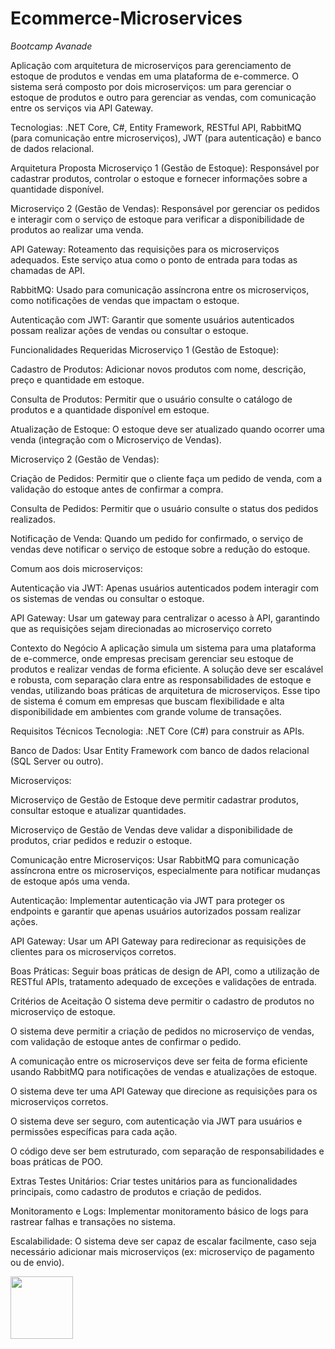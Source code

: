 # Ecommerce-Microservices

*Bootcamp Avanade*

Aplicação com arquitetura de microserviços para gerenciamento de estoque de produtos e vendas em uma plataforma de e-commerce. O sistema será composto por dois microserviços: um para gerenciar o estoque de produtos e outro para gerenciar as vendas, com comunicação entre os serviços via API Gateway. 

Tecnologias: .NET Core, C#, Entity Framework, RESTful API, RabbitMQ (para comunicação entre microserviços), JWT (para autenticação) e banco de dados relacional.


Arquitetura Proposta 
Microserviço 1 (Gestão de Estoque): 
Responsável por cadastrar produtos, controlar o estoque e fornecer informações sobre a quantidade disponível. 

Microserviço 2 (Gestão de Vendas): 
Responsável por gerenciar os pedidos e interagir com o serviço de estoque para verificar a disponibilidade de produtos ao realizar uma venda. 

API Gateway: 
Roteamento das requisições para os microserviços adequados. Este serviço atua como o ponto de entrada para todas as chamadas de API. 

RabbitMQ: 
Usado para comunicação assíncrona entre os microserviços, como notificações de vendas que impactam o estoque. 

Autenticação com JWT: 
Garantir que somente usuários autenticados possam realizar ações de vendas ou consultar o estoque.

Funcionalidades Requeridas
Microserviço 1 (Gestão de Estoque): 

Cadastro de Produtos: Adicionar novos produtos com nome, descrição, preço e quantidade em estoque. 

Consulta de Produtos: Permitir que o usuário consulte o catálogo de produtos e a quantidade disponível em estoque. 

Atualização de Estoque: O estoque deve ser atualizado quando ocorrer uma venda (integração com o Microserviço de Vendas). 

Microserviço 2 (Gestão de Vendas): 

Criação de Pedidos: Permitir que o cliente faça um pedido de venda, com a validação do estoque antes de confirmar a compra. 

Consulta de Pedidos: Permitir que o usuário consulte o status dos pedidos realizados. 

Notificação de Venda: Quando um pedido for confirmado, o serviço de vendas deve notificar o serviço de estoque sobre a redução do estoque. 

Comum aos dois microserviços: 

Autenticação via JWT: Apenas usuários autenticados podem interagir com os sistemas de vendas ou consultar o estoque. 

API Gateway: Usar um gateway para centralizar o acesso à API, garantindo que as requisições sejam direcionadas ao microserviço correto

Contexto do Negócio
A aplicação simula um sistema para uma plataforma de e-commerce, onde empresas precisam gerenciar seu estoque de produtos e realizar vendas de forma eficiente. A solução deve ser escalável e robusta, com separação clara entre as responsabilidades de estoque e vendas, utilizando boas práticas de arquitetura de microserviços. Esse tipo de sistema é comum em empresas que buscam flexibilidade e alta disponibilidade em ambientes com grande volume de transações. 

Requisitos Técnicos
Tecnologia: .NET Core (C#) para construir as APIs. 

Banco de Dados: Usar Entity Framework com banco de dados relacional (SQL Server ou outro). 

Microserviços: 

Microserviço de Gestão de Estoque deve permitir cadastrar produtos, consultar estoque e atualizar quantidades. 

Microserviço de Gestão de Vendas deve validar a disponibilidade de produtos, criar pedidos e reduzir o estoque. 

Comunicação entre Microserviços: Usar RabbitMQ para comunicação assíncrona entre os microserviços, especialmente para notificar mudanças de estoque após uma venda. 

Autenticação: Implementar autenticação via JWT para proteger os endpoints e garantir que apenas usuários autorizados possam realizar ações. 

API Gateway: Usar um API Gateway para redirecionar as requisições de clientes para os microserviços corretos. 

Boas Práticas: Seguir boas práticas de design de API, como a utilização de RESTful APIs, tratamento adequado de exceções e validações de entrada. 

Critérios de Aceitação
O sistema deve permitir o cadastro de produtos no microserviço de estoque. 

O sistema deve permitir a criação de pedidos no microserviço de vendas, com validação de estoque antes de confirmar o pedido. 

A comunicação entre os microserviços deve ser feita de forma eficiente usando RabbitMQ para notificações de vendas e atualizações de estoque. 

O sistema deve ter uma API Gateway que direcione as requisições para os microserviços corretos. 

O sistema deve ser seguro, com autenticação via JWT para usuários e permissões específicas para cada ação. 

O código deve ser bem estruturado, com separação de responsabilidades e boas práticas de POO. 

Extras
Testes Unitários: Criar testes unitários para as funcionalidades principais, como cadastro de produtos e criação de pedidos. 

Monitoramento e Logs: Implementar monitoramento básico de logs para rastrear falhas e transações no sistema. 

Escalabilidade: O sistema deve ser capaz de escalar facilmente, caso seja necessário adicionar mais microserviços (ex: microserviço de pagamento ou de envio). 

<img src="https://solmorcillo.com.br/imgs_public/logo_SM.jpg" width="100px" weight="120px">
